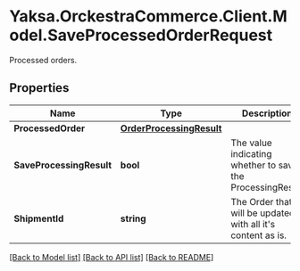 # Yaksa.OrckestraCommerce.Client.Model.SaveProcessedOrderRequest
Processed orders.

## Properties

Name | Type | Description | Notes
------------ | ------------- | ------------- | -------------
**ProcessedOrder** | [**OrderProcessingResult**](OrderProcessingResult.md) |  | 
**SaveProcessingResult** | **bool** | The value indicating whether to save the ProcessingResult | [optional] 
**ShipmentId** | **string** | The Order that will be updated with all it&#39;s content as is. | 

[[Back to Model list]](../README.md#documentation-for-models) [[Back to API list]](../README.md#documentation-for-api-endpoints) [[Back to README]](../README.md)

